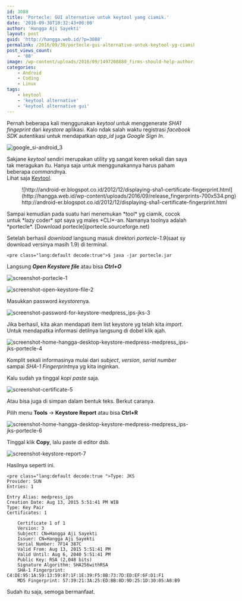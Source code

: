 ```yaml
---
id: 3088
title: 'Portecle: GUI alternative untuk keytool yang ciamik.'
date: '2016-09-30T10:32:43+00:00'
author: 'Hangga Aji Sayekti'
layout: post
guid: 'http://hangga.web.id/?p=3088'
permalink: /2016/09/30/portecle-gui-alternative-untuk-keytool-yg-ciamik/
post_views_count:
    - '88'
image: /wp-content/uploads/2016/09/1497208880_firms-should-help-authorities-hack-encrypted-messages.jpg
categories:
    - Android
    - Coding
    - Linux
tags:
    - keytool
    - 'keytool alternative'
    - 'keytool alternative gui'
---
```


Pernah beberapa kali menggunakan *keytool* untuk menggenerate *SHA1* *fingeprint* dari *keystore* aplikasi. Kalo ndak salah waktu registrasi *facebook SDK* autentikasi untuk mendapatkan *app\_id* juga *Google Sign In*.

![google_si-android_3](http://hangga.web.id/wp-content/uploads/2016/09/google_si-android_3.jpg)

Sakjane *keytool* sendiri merupakan utility yg sangat keren sekali dan saya tak meragukan itu. Hanya saja untuk menggunakannya harus paham beberapa *command*nya.  
Lihat saja [Keytool](http://docs.oracle.com/javase/6/docs/technotes/tools/solaris/keytool.html).

<figure aria-describedby="caption-attachment-3100" class="wp-caption aligncenter" id="attachment_3100" style="width: 616px">![http://android-er.blogspot.co.id/2012/12/displaying-sha1-certificate-fingerprint.html](http://hangga.web.id/wp-content/uploads/2016/09/release_fingerprints-700x534.png)<figcaption class="wp-caption-text" id="caption-attachment-3100">http://android-er.blogspot.co.id/2012/12/displaying-sha1-certificate-fingerprint.html</figcaption></figure>Sampai kemudian pada suatu hari menemukan *tool* yg ciamik, cocok untuk *lazy coder* spt saya yg males *CLI*-an. Namanya toolnya adalah *portecle*.  
[Download portecle](portecle.sourceforge.net)

Setelah berhasil *download* langsung masuk direktori *portecle-1.9*(saat sy download versinya masih 1.9) di terminal.

```
<pre class="lang:default decode:true">$ java -jar portecle.jar
```

Langsung ***Open Keystore file*** atau bisa ***Ctrl+O***

![screenshot-portecle-1](http://hangga.web.id/wp-content/uploads/2016/09/Screenshot-Portecle-1.png)

![screenshot-open-keystore-file-2](http://hangga.web.id/wp-content/uploads/2016/09/Screenshot-Open-Keystore-File-2.png)

Masukkan password *keystore*nya.

![screenshot-password-for-keystore-medpress_ips-jks-3](http://hangga.web.id/wp-content/uploads/2016/09/Screenshot-Password-for-Keystore-medpress_ips.jks-3.png)

Jika berhasil, kita akan mendapati item list keystore yg telah kita *import*. Untuk mendapatka informasi detilnya langsung di dobel klik ajah.

![screenshot-home-hangga-desktop-keystore-medpress-medpress_ips-jks-portecle-4](http://hangga.web.id/wp-content/uploads/2016/09/Screenshot-home-hangga-Desktop-Keystore-Medpress-medpress_ips.jks-Portecle-4.png)

Komplit sekali informasinya mulai dari *subject*, *version*, *serial number* sampai *SHA-1 Fingerprint*nya yg kita inginkan.

Kalu sudah ya tinggal *kopi paste* saja.

![screenshot-certificate-5](http://hangga.web.id/wp-content/uploads/2016/09/Screenshot-Certificate-5.png)

Atau bisa juga di simpan dalam bentuk teks. Berkut caranya.

Pilih menu **Tools** -&gt; **Keystore Report** atau bisa **Ctrl+R**

![screenshot-home-hangga-desktop-keystore-medpress-medpress_ips-jks-portecle-6](http://hangga.web.id/wp-content/uploads/2016/09/Screenshot-home-hangga-Desktop-Keystore-Medpress-medpress_ips.jks-Portecle-6.png)

Tinggal klik **Copy**, lalu paste di editor dsb.

![screenshot-keystore-report-7](http://hangga.web.id/wp-content/uploads/2016/09/Screenshot-Keystore-Report-7.png)

Hasilnya seperti ini.

```
<pre class="lang:default decode:true ">Type: JKS
Provider: SUN
Entries: 1

Entry Alias: medpress_ips
Creation Date: Aug 13, 2015 5:51:41 PM WIB
Type: Key Pair
Certificates: 1

	Certificate 1 of 1
	Version: 3
	Subject: CN=Hangga Aji Sayekti
	Issuer: CN=Hangga Aji Sayekti
	Serial Number: 7F14 387C
	Valid From: Aug 13, 2015 5:51:41 PM
	Valid Until: Aug 6, 2040 5:51:41 PM
	Public Key: RSA (2,048 bits)
	Signature Algorithm: SHA256withRSA
	SHA-1 Fingerprint: C4:DE:95:1A:59:13:59:87:1F:1E:39:F5:8B:73:7D:ED:EF:6F:D1:F1
	MD5 Fingerprint: 57:39:21:3A:25:ED:BB:8D:9D:25:1D:30:05:A8:B9
```

Sudah itu saja, semoga bermanfaat.
